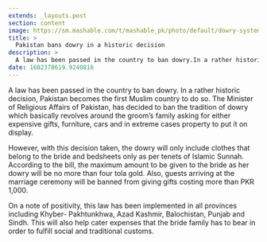 ```yaml
--- 
extends: _layouts.post 
section: content 
image: https://sm.mashable.com/t/mashable_pk/photo/default/dowry-system_tqh4.1200.jpg 
title: > 
  Pakistan bans dowry in a historic decision 
description: > 
  A law has been passed in the country to ban dowry.In a rather historic decision, Pakistan becomes the first Muslim country to do so.However, with this decision taken, the dowry will only include clothes that belong to the bride and bedsheets only as per tenets of Islamic Sunnah.According to the bill, the maximum amount to be given to the bride as her dowry will be no more than four tola gold.This will also help cater expenses that the bride family has to bear in order to fulfill social and traditional customs. 
date: 1602370619.9240816 
--- 
```

A law has been passed in the country to ban dowry. In a rather historic decision, Pakistan becomes the first Muslim country to do so. The Minister of Religious Affairs of Pakistan, has decided to ban the tradition of dowry which basically revolves around the groom’s family asking for either expensive gifts, furniture, cars and in extreme cases property to put it on display.

However, with this decision taken, the dowry will only include clothes that belong to the bride and bedsheets only as per tenets of Islamic Sunnah. According to the bill, the maximum amount to be given to the bride as her dowry will be no more than four tola gold. Also, guests arriving at the marriage ceremony will be banned from giving gifts costing more than PKR 1,000.

On a note of positivity, this law has been implemented in all provinces including Khyber- Pakhtunkhwa, Azad Kashmir, Balochistan, Punjab and Sindh. This will also help cater expenses that the bride family has to bear in order to fulfill social and traditional customs.
